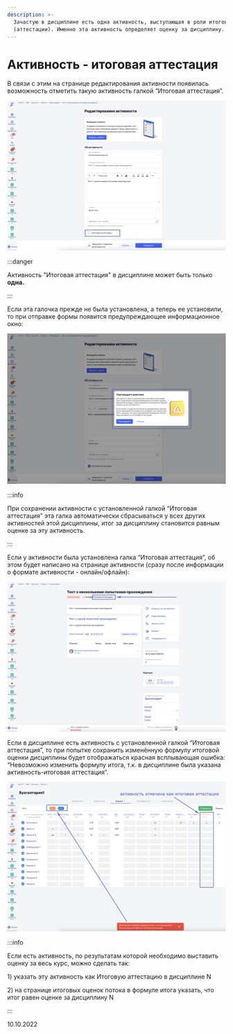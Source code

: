 ```yaml
---
description: >-
  Зачастую в дисциплине есть одна активность, выступающая в роли итоговой работы
  (аттестации). Именно эта активность определяет оценку за дисциплину.
---
```


# Активность - итоговая аттестация

В связи с этим на странице редактирования активности появилась возможность отметить такую активность галкой “Итоговая аттестация”.

![](<../../.gitbook/assets/image (38) (3).png>)

:::danger

Активность "Итоговая аттестация" в дисциплине может быть только **одна.**

:::

Если эта галочка прежде не была установлена, а теперь ее установили, то при отправке формы появится предупреждающее информационное окно:

![](<../../.gitbook/assets/image (29) (1) (2).png>)

:::info

При сохранении активности с установленной галкой “Итоговая аттестация” эта галка автоматически сбрасываться у всех других активностей этой дисциплины, итог за дисциплину становится равным оценке за эту активность.

:::

Если у активности была установлена галка “Итоговая аттестация”, об этом будет написано на странице активности (сразу после информации о формате активности - онлайн/офлайн):

![](<../../.gitbook/assets/image (87) (2).png>)

Если в дисциплине есть активность с установленной галкой “Итоговая аттестация”, то при попытке сохранить изменённую формулу итоговой оценки дисциплины будет отображаться красная всплывающая ошибка: “Невозможно изменить формулу итога, т.к. в дисциплине была указана активность-итоговая аттестация”.

![](<../../.gitbook/assets/image (5) (3) (3) (1) (1).png>)

:::info

Если есть активность, по результатам которой необходимо выставить оценку за весь курс, можно сделать так:

1\) указать эту активность как Итоговую аттестацию в дисциплине N

2\) на странице итоговых оценок потока в формуле итога указать, что итог равен оценке за дисциплину N

:::

10.10.2022
